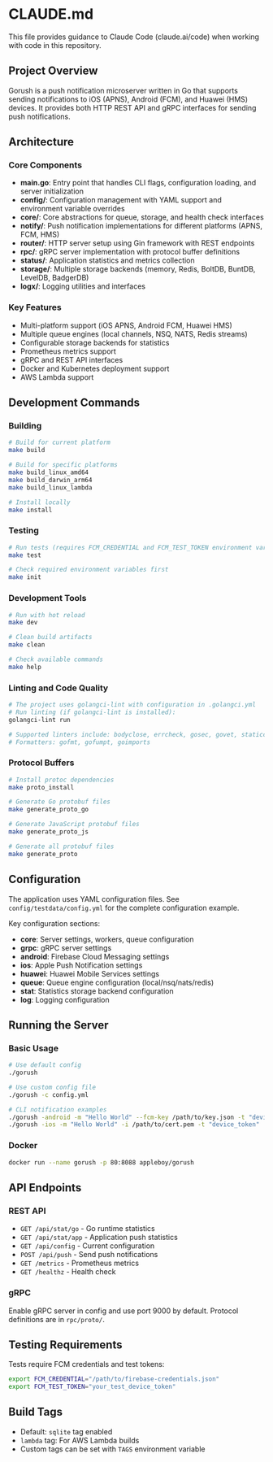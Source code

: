 # CLAUDE.md

This file provides guidance to Claude Code (claude.ai/code) when working with code in this repository.

## Project Overview

Gorush is a push notification microserver written in Go that supports sending notifications to iOS (APNS), Android (FCM), and Huawei (HMS) devices. It provides both HTTP REST API and gRPC interfaces for sending push notifications.

## Architecture

### Core Components

- **main.go**: Entry point that handles CLI flags, configuration loading, and server initialization
- **config/**: Configuration management with YAML support and environment variable overrides
- **core/**: Core abstractions for queue, storage, and health check interfaces
- **notify/**: Push notification implementations for different platforms (APNS, FCM, HMS)
- **router/**: HTTP server setup using Gin framework with REST endpoints
- **rpc/**: gRPC server implementation with protocol buffer definitions
- **status/**: Application statistics and metrics collection
- **storage/**: Multiple storage backends (memory, Redis, BoltDB, BuntDB, LevelDB, BadgerDB)
- **logx/**: Logging utilities and interfaces

### Key Features

- Multi-platform support (iOS APNS, Android FCM, Huawei HMS)
- Multiple queue engines (local channels, NSQ, NATS, Redis streams)
- Configurable storage backends for statistics
- Prometheus metrics support
- gRPC and REST API interfaces
- Docker and Kubernetes deployment support
- AWS Lambda support

## Development Commands

### Building

```bash
# Build for current platform
make build

# Build for specific platforms
make build_linux_amd64
make build_darwin_arm64
make build_linux_lambda

# Install locally
make install
```

### Testing

```bash
# Run tests (requires FCM_CREDENTIAL and FCM_TEST_TOKEN environment variables)
make test

# Check required environment variables first
make init
```

### Development Tools

```bash
# Run with hot reload
make dev

# Clean build artifacts
make clean

# Check available commands
make help
```

### Linting and Code Quality

```bash
# The project uses golangci-lint with configuration in .golangci.yml
# Run linting (if golangci-lint is installed):
golangci-lint run

# Supported linters include: bodyclose, errcheck, gosec, govet, staticcheck, etc.
# Formatters: gofmt, gofumpt, goimports
```

### Protocol Buffers

```bash
# Install protoc dependencies
make proto_install

# Generate Go protobuf files
make generate_proto_go

# Generate JavaScript protobuf files
make generate_proto_js

# Generate all protobuf files
make generate_proto
```

## Configuration

The application uses YAML configuration files. See `config/testdata/config.yml` for the complete configuration example.

Key configuration sections:

- **core**: Server settings, workers, queue configuration
- **grpc**: gRPC server settings
- **android**: Firebase Cloud Messaging settings
- **ios**: Apple Push Notification settings
- **huawei**: Huawei Mobile Services settings
- **queue**: Queue engine configuration (local/nsq/nats/redis)
- **stat**: Statistics storage backend configuration
- **log**: Logging configuration

## Running the Server

### Basic Usage

```bash
# Use default config
./gorush

# Use custom config file
./gorush -c config.yml

# CLI notification examples
./gorush -android -m "Hello World" --fcm-key /path/to/key.json -t "device_token"
./gorush -ios -m "Hello World" -i /path/to/cert.pem -t "device_token"
```

### Docker

```bash
docker run --name gorush -p 80:8088 appleboy/gorush
```

## API Endpoints

### REST API

- `GET /api/stat/go` - Go runtime statistics
- `GET /api/stat/app` - Application push statistics
- `GET /api/config` - Current configuration
- `POST /api/push` - Send push notifications
- `GET /metrics` - Prometheus metrics
- `GET /healthz` - Health check

### gRPC

Enable gRPC server in config and use port 9000 by default. Protocol definitions are in `rpc/proto/`.

## Testing Requirements

Tests require FCM credentials and test tokens:

```bash
export FCM_CREDENTIAL="/path/to/firebase-credentials.json"
export FCM_TEST_TOKEN="your_test_device_token"
```

## Build Tags

- Default: `sqlite` tag enabled
- `lambda` tag: For AWS Lambda builds
- Custom tags can be set with `TAGS` environment variable
